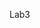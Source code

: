 Lab3 

<script src="https://gist.github.com/krushndayshmookh/3501d533d0e526268d91e7bdc3e2d4ce.js"></script>
